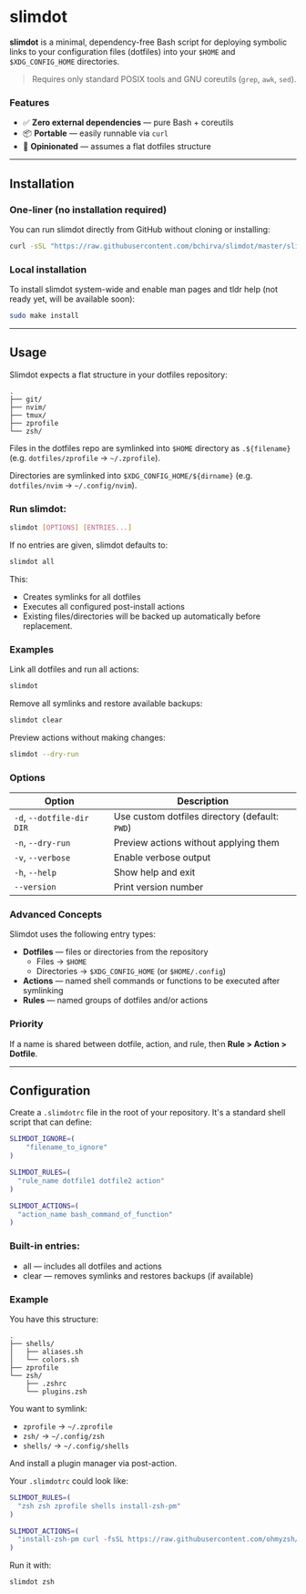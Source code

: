 # slimdot

**slimdot** is a minimal, dependency-free Bash script for deploying symbolic links to your configuration files (dotfiles) into your `$HOME` and `$XDG_CONFIG_HOME` directories.

> Requires only standard POSIX tools and GNU coreutils (`grep`, `awk`, `sed`).

### Features
- ✅ **Zero external dependencies** — pure Bash + coreutils
- 📦 **Portable** — easily runnable via `curl`
- 🧩 **Opinionated** — assumes a flat dotfiles structure

---

## Installation

### One-liner (no installation required)

You can run slimdot directly from GitHub without cloning or installing:

```bash
curl -sSL "https://raw.githubusercontent.com/bchirva/slimdot/master/slimdot" | bash -s [-- options and entries]
```

### Local installation
To install slimdot system-wide and enable man pages and tldr help (not ready yet, will be available soon):

```bash
sudo make install
```

---

## Usage

Slimdot expects a flat structure in your dotfiles repository:
```plain
.
├── git/
├── nvim/
├── tmux/
├── zprofile
└── zsh/
```

Files in the dotfiles repo are symlinked into `$HOME` directory as `.${filename}` (e.g. `dotfiles/zprofile` -> `~/.zprofile`).

Directories are symlinked into `$XDG_CONFIG_HOME/${dirname}` (e.g. `dotfiles/nvim` -> `~/.config/nvim`).

### Run slimdot:

```bash
slimdot [OPTIONS] [ENTRIES...]
```

If no entries are given, slimdot defaults to:

```bash
slimdot all
```

This:
* Creates symlinks for all dotfiles
* Executes all configured post-install actions
* Existing files/directories will be backed up automatically before replacement.

### Examples

Link all dotfiles and run all actions:
```bash
slimdot
```

Remove all symlinks and restore available backups:
```bash
slimdot clear
```

Preview actions without making changes:
```bash
slimdot --dry-run
```

### Options

| Option                    | Description                                    |
| ------------------------- | ---------------------------------------------- |
| `-d`, `--dotfile-dir DIR` | Use custom dotfiles directory (default: `PWD`) |
| `-n`, `--dry-run`         | Preview actions without applying them          |
| `-v`, `--verbose`         | Enable verbose output                          |
| `-h`, `--help`            | Show help and exit                             |
| `--version`               | Print version number                           |


### Advanced Concepts

Slimdot uses the following entry types:

* **Dotfiles** — files or directories from the repository
    * Files -> `$HOME`
    * Directories -> `$XDG_CONFIG_HOME` (or `$HOME/.config`)
* **Actions** — named shell commands or functions to be executed after symlinking
* **Rules** — named groups of dotfiles and/or actions

### Priority

If a name is shared between dotfile, action, and rule, then **Rule > Action > Dotfile**.

---

## Configuration

Create a `.slimdotrc` file in the root of your repository. It's a standard shell script that can define:

```bash
SLIMDOT_IGNORE=(
    "filename_to_ignore"
)

SLIMDOT_RULES=(
  "rule_name dotfile1 dotfile2 action"
)

SLIMDOT_ACTIONS=(
  "action_name bash_command_of_function"
)
```

### Built-in entries:
* all — includes all dotfiles and actions
* clear — removes symlinks and restores backups (if available)


### Example

You have this structure:

```
.
├── shells/
│   ├── aliases.sh
│   └── colors.sh
├── zprofile
└── zsh/
    ├── .zshrc
    └── plugins.zsh
```

You want to symlink:
* `zprofile` -> `~/.zprofile`
* `zsh/` -> `~/.config/zsh`
* `shells/` -> `~/.config/shells`

And install a plugin manager via post-action.

Your `.slimdotrc` could look like:

```bash
SLIMDOT_RULES=(
  "zsh zsh zprofile shells install-zsh-pm"
)

SLIMDOT_ACTIONS=(
  "install-zsh-pm curl -fsSL https://raw.githubusercontent.com/ohmyzsh/ohmyzsh/master/tools/install.sh | bash -s"
)
```

Run it with:
```bash
slimdot zsh
```

